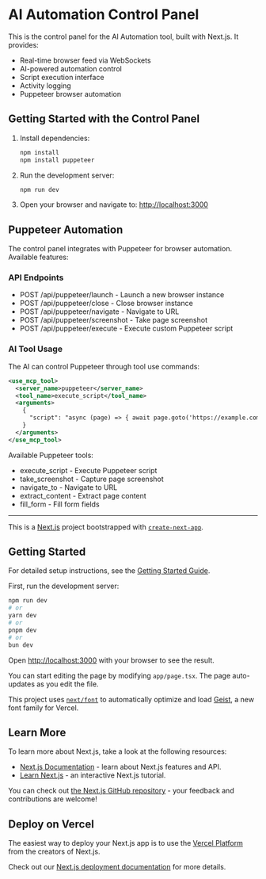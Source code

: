 # AI Automation Control Panel

This is the control panel for the AI Automation tool, built with Next.js. It provides:

- Real-time browser feed via WebSockets
- AI-powered automation control
- Script execution interface
- Activity logging
- Puppeteer browser automation

## Getting Started with the Control Panel

1. Install dependencies:
   ```bash
   npm install
   npm install puppeteer
   ```

2. Run the development server:
   ```bash
   npm run dev
   ```

3. Open your browser and navigate to:
   [http://localhost:3000](http://localhost:3000)

## Puppeteer Automation

The control panel integrates with Puppeteer for browser automation. Available features:

### API Endpoints

- POST /api/puppeteer/launch - Launch a new browser instance
- POST /api/puppeteer/close - Close browser instance
- POST /api/puppeteer/navigate - Navigate to URL
- POST /api/puppeteer/screenshot - Take page screenshot
- POST /api/puppeteer/execute - Execute custom Puppeteer script

### AI Tool Usage

The AI can control Puppeteer through tool use commands:

```xml
<use_mcp_tool>
  <server_name>puppeteer</server_name>
  <tool_name>execute_script</tool_name>
  <arguments>
    {
      "script": "async (page) => { await page.goto('https://example.com'); }"
    }
  </arguments>
</use_mcp_tool>
```

Available Puppeteer tools:
- execute_script - Execute Puppeteer script
- take_screenshot - Capture page screenshot
- navigate_to - Navigate to URL
- extract_content - Extract page content
- fill_form - Fill form fields

---

This is a [Next.js](https://nextjs.org) project bootstrapped with [`create-next-app`](https://nextjs.org/docs/app/api-reference/cli/create-next-app).

## Getting Started

For detailed setup instructions, see the [Getting Started Guide](../docs/getting-started.md).

First, run the development server:

```bash
npm run dev
# or
yarn dev
# or
pnpm dev
# or
bun dev
```

Open [http://localhost:3000](http://localhost:3000) with your browser to see the result.

You can start editing the page by modifying `app/page.tsx`. The page auto-updates as you edit the file.

This project uses [`next/font`](https://nextjs.org/docs/app/building-your-application/optimizing/fonts) to automatically optimize and load [Geist](https://vercel.com/font), a new font family for Vercel.

## Learn More

To learn more about Next.js, take a look at the following resources:

- [Next.js Documentation](https://nextjs.org/docs) - learn about Next.js features and API.
- [Learn Next.js](https://nextjs.org/learn) - an interactive Next.js tutorial.

You can check out [the Next.js GitHub repository](https://github.com/vercel/next.js) - your feedback and contributions are welcome!

## Deploy on Vercel

The easiest way to deploy your Next.js app is to use the [Vercel Platform](https://vercel.com/new?utm_medium=default-template&filter=next.js&utm_source=create-next-app&utm_campaign=create-next-app-readme) from the creators of Next.js.

Check out our [Next.js deployment documentation](https://nextjs.org/docs/app/building-your-application/deploying) for more details.
